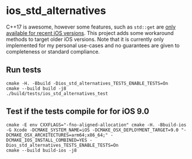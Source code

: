 # ios_std_alternatives

C++17 is awesome, however some features, such as `std::get` are [only available for recent iOS versions](https://stackoverflow.com/questions/52310835/xcode-10-call-to-unavailable-function-stdvisit/53868971).
This project adds some workaround methods to target older iOS versions.
Note that it is currently only implemented for my personal use-cases and no guarantees are given to completeness or standard compliance.

## Run tests

```
cmake -H. -Bbuild -Dios_std_alternatives_TESTS_ENABLE_TESTS=On
cmake --build build -j8
./build/tests/ios_std_alternatives_test
```

## Test if the tests compile for for iOS 9.0

```
cmake -E env CXXFLAGS="-fno-aligned-allocation" cmake -H. -Bbuild-ios -G Xcode -DCMAKE_SYSTEM_NAME=iOS -DCMAKE_OSX_DEPLOYMENT_TARGET=9.0 "-DCMAKE_OSX_ARCHITECTURES=arm64;x86_64;" -DCMAKE_IOS_INSTALL_COMBINED=YES -Dios_std_alternatives_TESTS_ENABLE_TESTS=On
cmake --build build-ios -j8
```
